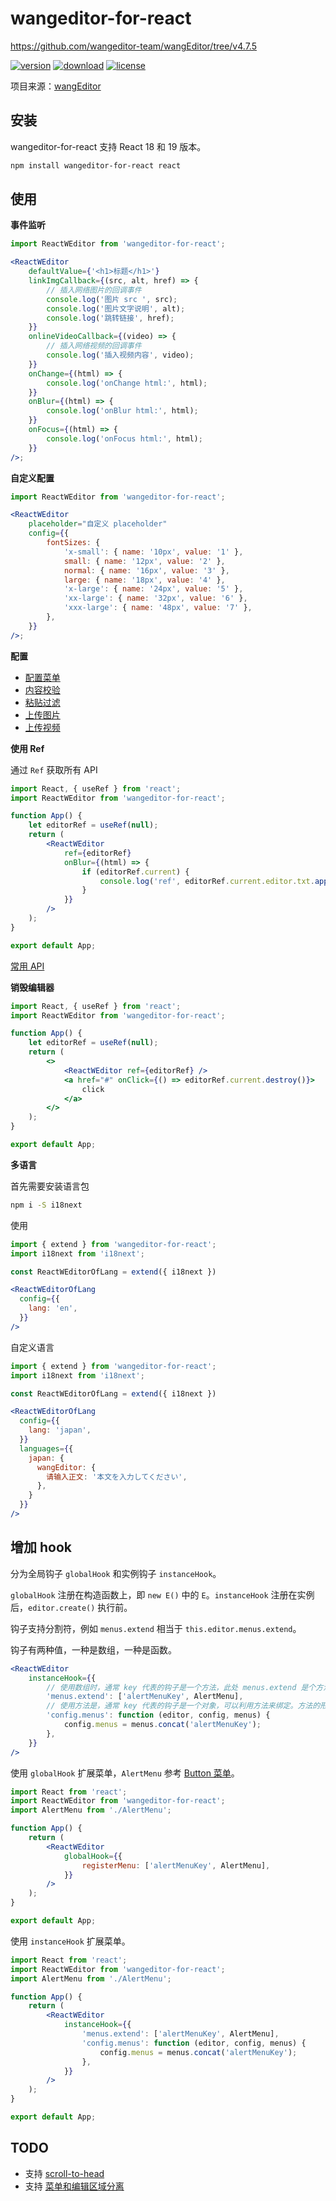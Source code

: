 <!--
 * @Author: dongmin
 * @LastEditors: dongmin03
 * @Date: 2021-04-01 15:24:50
 * @LastEditTime: 2022-03-21 17:06:05
-->

# wangeditor-for-react

https://github.com/wangeditor-team/wangEditor/tree/v4.7.5

[![version](https://img.shields.io/npm/v/wangeditor-for-react.svg?style=flat&color=39AEA9)](https://www.npmjs.com/package/wangeditor-for-react)
[![download](https://img.shields.io/npm/dm/wangeditor-for-react.svg?style=flat&color=F68989)](https://www.npmjs.com/package/wangeditor-for-react)
[![license](https://img.shields.io/npm/l/wangeditor-for-react.svg?style=flat&color=5B7DB1)](https://www.npmjs.com/package/wangeditor-for-react)

项目来源：[wangEditor](https://github.com/wangeditor-team/wangEditor/)

## 安装

wangeditor-for-react 支持 React 18 和 19 版本。

```bash
npm install wangeditor-for-react react
```

## 使用

**事件监听**

```jsx
import ReactWEditor from 'wangeditor-for-react';

<ReactWEditor
	defaultValue={'<h1>标题</h1>'}
	linkImgCallback={(src, alt, href) => {
		// 插入网络图片的回调事件
		console.log('图片 src ', src);
		console.log('图片文字说明', alt);
		console.log('跳转链接', href);
	}}
	onlineVideoCallback={(video) => {
		// 插入网络视频的回调事件
		console.log('插入视频内容', video);
	}}
	onChange={(html) => {
		console.log('onChange html:', html);
	}}
	onBlur={(html) => {
		console.log('onBlur html:', html);
	}}
	onFocus={(html) => {
		console.log('onFocus html:', html);
	}}
/>;
```

**自定义配置**

```jsx
import ReactWEditor from 'wangeditor-for-react';

<ReactWEditor
	placeholder="自定义 placeholder"
	config={{
		fontSizes: {
			'x-small': { name: '10px', value: '1' },
			small: { name: '12px', value: '2' },
			normal: { name: '16px', value: '3' },
			large: { name: '18px', value: '4' },
			'x-large': { name: '24px', value: '5' },
			'xx-large': { name: '32px', value: '6' },
			'xxx-large': { name: '48px', value: '7' },
		},
	}}
/>;
```

**配置**

- [配置菜单](https://www.wangeditor.com/doc/pages/03-%E9%85%8D%E7%BD%AE%E8%8F%9C%E5%8D%95/)
- [内容校验](https://www.wangeditor.com/doc/pages/05-%E5%86%85%E5%AE%B9%E6%A0%A1%E9%AA%8C/)
- [粘贴过滤](https://www.wangeditor.com/doc/pages/06-%E7%B2%98%E8%B4%B4%E8%BF%87%E6%BB%A4/)
- [上传图片](https://www.wangeditor.com/doc/pages/07-%E4%B8%8A%E4%BC%A0%E5%9B%BE%E7%89%87/)
- [上传视频](https://www.wangeditor.com/doc/pages/07-%E4%B8%8A%E4%BC%A0%E8%A7%86%E9%A2%91/)

**使用 Ref**

通过 `Ref` 获取所有 API

```jsx
import React, { useRef } from 'react';
import ReactWEditor from 'wangeditor-for-react';

function App() {
	let editorRef = useRef(null);
	return (
		<ReactWEditor
			ref={editorRef}
			onBlur={(html) => {
				if (editorRef.current) {
					console.log('ref', editorRef.current.editor.txt.append('追加内容'));
				}
			}}
		/>
	);
}

export default App;
```

[常用 API](https://www.wangeditor.com/doc/pages/08-%E5%B8%B8%E7%94%A8API/)

**销毁编辑器**

```jsx
import React, { useRef } from 'react';
import ReactWEditor from 'wangeditor-for-react';

function App() {
	let editorRef = useRef(null);
	return (
		<>
			<ReactWEditor ref={editorRef} />
			<a href="#" onClick={() => editorRef.current.destroy()}>
				click
			</a>
		</>
	);
}

export default App;
```

**多语言**

首先需要安装语言包

```bash
npm i -S i18next
```

使用

```jsx
import { extend } from 'wangeditor-for-react';
import i18next from 'i18next';

const ReactWEditorOfLang = extend({ i18next })

<ReactWEditorOfLang
  config={{
    lang: 'en',
  }}
/>
```

自定义语言

```jsx
import { extend } from 'wangeditor-for-react';
import i18next from 'i18next';

const ReactWEditorOfLang = extend({ i18next })

<ReactWEditorOfLang
  config={{
    lang: 'japan',
  }}
  languages={{
    japan: {
      wangEditor: {
        请输入正文: '本文を入力してください',
      },
    }
  }}
/>
```

## 增加 hook

分为全局钩子 `globalHook` 和实例钩子 `instanceHook`。

`globalHook` 注册在构造函数上，即 `new E()` 中的 `E`。`instanceHook` 注册在实例后，`editor.create()` 执行前。

钩子支持分割符，例如 `menus.extend` 相当于 `this.editor.menus.extend`。

钩子有两种值，一种是数组，一种是函数。

```jsx
<ReactWEditor
	instanceHook={{
		// 使用数组时，通常 key 代表的钩子是一个方法，此处 menus.extend 是个方法，那么数组就是其参数。
		'menus.extend': ['alertMenuKey', AlertMenu],
		// 使用方法是，通常 key 代表的钩子是一个对象，可以利用方法来绑定。方法的形参第一位是当前实例的 editor，后面依次是 key 分割代表的对象。
		'config.menus': function (editor, config, menus) {
			config.menus = menus.concat('alertMenuKey');
		},
	}}
/>
```

使用 `globalHook` 扩展菜单，`AlertMenu` 参考 [Button 菜单](https://www.wangeditor.com/doc/pages/11-%E8%87%AA%E5%AE%9A%E4%B9%89%E6%89%A9%E5%B1%95%E8%8F%9C%E5%8D%95/02-Button%E8%8F%9C%E5%8D%95.html)。

```jsx
import React from 'react';
import ReactWEditor from 'wangeditor-for-react';
import AlertMenu from './AlertMenu';

function App() {
	return (
		<ReactWEditor
			globalHook={{
				registerMenu: ['alertMenuKey', AlertMenu],
			}}
		/>
	);
}

export default App;
```

使用 `instanceHook` 扩展菜单。

```jsx
import React from 'react';
import ReactWEditor from 'wangeditor-for-react';
import AlertMenu from './AlertMenu';

function App() {
	return (
		<ReactWEditor
			instanceHook={{
				'menus.extend': ['alertMenuKey', AlertMenu],
				'config.menus': function (editor, config, menus) {
					config.menus = menus.concat('alertMenuKey');
				},
			}}
		/>
	);
}

export default App;
```

## TODO

- 支持 [scroll-to-head](https://www.wangeditor.com/doc/pages/08-%E5%B8%B8%E7%94%A8API/06-scroll-to-head.html)
- 支持 [菜单和编辑区域分离](https://www.wangeditor.com/doc/pages/01-%E5%BC%80%E5%A7%8B%E4%BD%BF%E7%94%A8/03-%E8%8F%9C%E5%8D%95%E5%92%8C%E7%BC%96%E8%BE%91%E5%8C%BA%E5%9F%9F%E5%88%86%E7%A6%BB.html)
